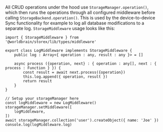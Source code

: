 All CRUD operations under the hood use `StorageManager.operation()`, which then runs the operations through all configured middleware before calling `StorageBackend.operation()`. This is used by the device-to-device Sync functionality for example to log all database modifications to a separate log. `StorageMiddleware` usage looks like this:

```
import { StorageMiddleware } from '@worldbrain/storex/lib/types/middleware'

export class LogMiddleware implements StorageMiddleware {
    public log : Array<{ operation : any, result : any }> = []

    async process ({operation, next} : { operation : any[], next : { process : Function } }) {
        const result = await next.process({operation})
        this.log.append({ operation, result })
        return result
    }
}

// Setup your storageManager here
const logMiddleware = new LogMiddleware()
storageManager.setMiddleware([
    logMiddleware,
])
await storageManager.collection('user').createObject({ name: 'Joe' })
console.log(logMiddleware.log)
```
